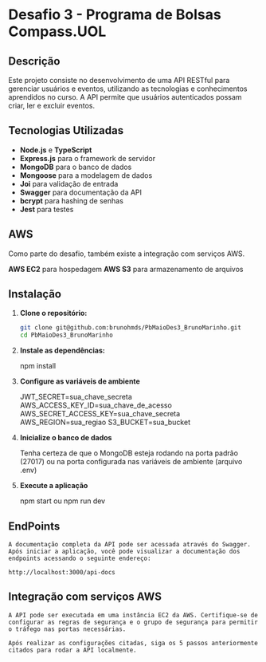 # Desafio 3 - Programa de Bolsas Compass.UOL

## Descrição

Este projeto consiste no desenvolvimento de uma API RESTful para gerenciar usuários e eventos, utilizando as tecnologias e conhecimentos aprendidos no curso. A API permite que usuários autenticados possam criar, ler e excluir eventos.

## Tecnologias Utilizadas

- **Node.js** e **TypeScript**
- **Express.js** para o framework de servidor
- **MongoDB** para o banco de dados
- **Mongoose** para a modelagem de dados
- **Joi** para validação de entrada
- **Swagger** para documentação da API
- **bcrypt** para hashing de senhas
- **Jest** para testes

## AWS

Como parte do desafio, também existe a integração com serviços AWS.

**AWS EC2** para hospedagem
**AWS S3** para armazenamento de arquivos

## Instalação

1. **Clone o repositório:**

   ```bash
   git clone git@github.com:brunohmds/PbMaioDes3_BrunoMarinho.git
   cd PbMaioDes3_BrunoMarinho

   ```

2. **Instale as dependências:**

   npm install

3. **Configure as variáveis de ambiente**

   JWT_SECRET=sua_chave_secreta
   AWS_ACCESS_KEY_ID=sua_chave_de_acesso
   AWS_SECRET_ACCESS_KEY=sua_chave_secreta
   AWS_REGION=sua_regiao
   S3_BUCKET=sua_bucket

4. **Inicialize o banco de dados**

   Tenha certeza de que o MongoDB esteja rodando na porta padrão (27017) ou na porta configurada nas variáveis de ambiente (arquivo .env)

5. **Execute a aplicação**

   npm start ou npm run dev

## EndPoints

    A documentação completa da API pode ser acessada através do Swagger. Após iniciar a aplicação, você pode visualizar a documentação dos endpoints acessando o seguinte endereço:

    http://localhost:3000/api-docs

## Integração com serviços AWS

    A API pode ser executada em uma instância EC2 da AWS. Certifique-se de configurar as regras de segurança e o grupo de segurança para permitir o tráfego nas portas necessárias.

    Após realizar as configurações citadas, siga os 5 passos anteriormente citados para rodar a API localmente.
